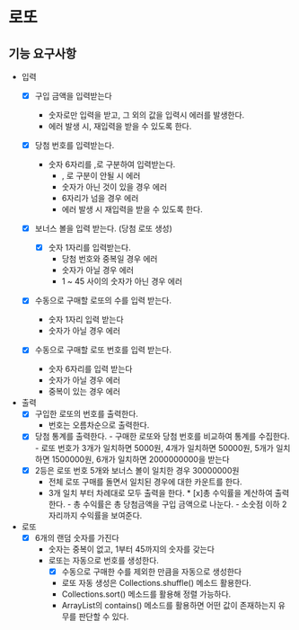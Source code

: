 # 로또

## 기능 요구사항

- 입력
    * [x] 구입 금액을 입력받는다
        - 숫자로만 입력을 받고, 그 외의 값을 입력시 에러를 발생한다.
        - 에러 발생 시, 재입력을 받을 수 있도록 한다.

    * [x] 당첨 번호를 입력받는다.
        - 숫자 6자리를 ,로 구분하여 입력받는다.
            - , 로 구분이 안될 시 에러
            - 숫자가 아닌 것이 있을 경우 에러
            - 6자리가 넘을 경우 에러
            - 에러 발생 시 재입력을 받을 수 있도록 한다.
    * [x] 보너스 볼을 입력 받는다. (당첨 로또 생성)
        * [x] 숫자 1자리를 입력받는다.
            - 당첨 번호와 중복일 경우 에러
            - 숫자가 아닐 경우 에러
            - 1 ~ 45 사이의 숫자가 아닌 경우 에러
    * [x] 수동으로 구매할 로또의 수를 입력 받는다.
        * 숫자 1자리 입력 받는다
        * 숫자가 아닐 경우 에러
    * [x] 수동으로 구매할 로또 번호를 입력 받는다.
        * 숫자 6자리를 입력 받는다
        * 숫자가 아닐 경우 에러
        * 중복이 있는 경우 에러
- 출력
    * [x] 구입한 로또의 번호를 출력한다.
        - 번호는 오름차순으로 출력한다.
    * [x] 당첨 통계를 출력한다. - 구매한 로또와 당첨 번호를 비교하여 통계를 수집한다. - 로또 번호가 3개가 일치하면 5000원, 4개가 일치하면 50000원, 5개가
      일치하면 1500000원, 6개가 일치하면 2000000000을 받는다
    * [x] 2등은 로또 번호 5개와 보너스 볼이 일치한 경우 30000000원
        - 전체 로또 구매를 돌면서 일치된 경우에 대한 카운트를 한다.
        - 3개 일치 부터 차례대로 모두 출력을 한다. * [x]총 수익률을 계산하여 출력한다. - 총 수익률은 총 당첨금액을 구입 금액으로 나눈다. - 소숫점 이하
          2자리까지 수익률을 보여준다.
- 로또
    * [x] 6개의 랜덤 숫자를 가진다
        - 숫자는 중복이 없고, 1부터 45까지의 숫자를 갖는다
        - 로또는 자동으로 번호를 생성한다.
            * [x] 수동으로 구매한 수를 제외한 만큼을 자동으로 생성한다

            - 로또 자동 생성은 Collections.shuffle() 메소드 활용한다.
            - Collections.sort() 메소드를 활용해 정렬 가능하다.
            - ArrayList의 contains() 메소드를 활용하면 어떤 값이 존재하는지 유무를 판단할 수 있다.

